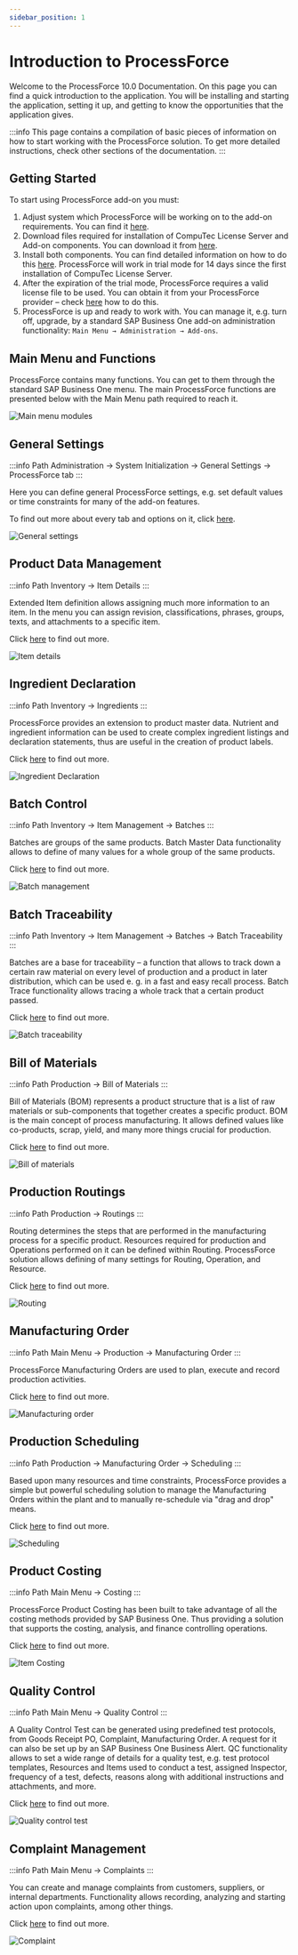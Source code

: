 ```yaml
---
sidebar_position: 1
---
```


# Introduction to ProcessForce

Welcome to the ProcessForce 10.0 Documentation. On this page you can find a quick introduction to the application. You will be installing and starting the application, setting it up, and getting to know the opportunities that the application gives.

:::info
    This page contains a compilation of basic pieces of information on how to start working with the ProcessForce solution. To get more detailed instructions, check other sections of the documentation.
:::

## Getting Started

To start using ProcessForce add-on you must:

1. Adjust system which ProcessForce will be working on to the add-on requirements. You can find it [here](./administrator-guide/system-requirements.md).
2. Download files required for installation of CompuTec License Server and Add-on components. You can download it from [here](./releases/download.md).
3. Install both components. You can find detailed information on how to do this [here](./administrator-guide/installation/first-installation/license-server.md). ProcessForce will work in trial mode for 14 days since the first installation of CompuTec License Server.
4. After the expiration of the trial mode, ProcessForce requires a valid license file to be used. You can obtain it from your ProcessForce provider – check [here](./administrator-guide/licensing/license-request.md) how to do this.
5. ProcessForce is up and ready to work with. You can manage it, e.g. turn off, upgrade, by a standard SAP Business One add-on administration functionality: `Main Menu → Administration → Add-ons`.

## Main Menu and Functions

ProcessForce contains many functions. You can get to them through the standard SAP Business One menu. The main ProcessForce functions are presented below with the Main Menu path required to reach it.

![Main menu modules](./media/index/modules.webp)

## General Settings

:::info Path
    Administration → System Initialization → General Settings → ProcessForce tab
:::

Here you can define general ProcessForce settings, e.g. set default values or time constraints for many of the add-on features.

To find out more about every tab and options on it, click [here](./user-guide/system-initialization/general-settings/overview.md).

![General settings](./media/index/general-settings.webp)

## Product Data Management

:::info Path
    Inventory → Item Details
:::

Extended Item definition allows assigning much more information to an item. In the menu you can assign revision, classifications, phrases, groups, texts, and attachments to a specific item.

Click [here](./user-guide/item-details/overview.md) to find out more.

![Item details](./media/index/item-details.webp)

## Ingredient Declaration

:::info Path
    Inventory → Ingredients
:::

ProcessForce provides an extension to product master data. Nutrient and ingredient information can be used to create complex ingredient listings and declaration statements, thus are useful in the creation of product labels.

Click [here](./user-guide/ingredient-declarations/overview.md) to find out more.

![Ingredient Declaration](./media/index/ingredient-master-data.webp)

## Batch Control

:::info Path
    Inventory → Item Management → Batches
:::

Batches are groups of the same products. Batch Master Data functionality allows to define of many values for a whole group of the same products.

Click [here](./user-guide/inventory/batch-control/overview.md) to find out more.

![Batch management](./media/index/batch-management.webp)

## Batch Traceability

:::info Path
    Inventory → Item Management → Batches → Batch Traceability
:::

Batches are a base for traceability – a function that allows to track down a certain raw material on every level of production and a product in later distribution, which can be used e. g. in a fast and easy recall process. Batch Trace functionality allows tracing a whole track that a certain product passed.

Click [here](./user-guide/inventory/batch-control/batch-traceability.md) to find out more.

![Batch traceability](./media/index/batch-traceability.webp)

## Bill of Materials

:::info Path
    Production → Bill of Materials
:::

Bill of Materials (BOM) represents a product structure that is a list of raw materials or sub-components that together creates a specific product. BOM is the main concept of process manufacturing. It allows defined values like co-products, scrap, yield, and many more things crucial for production.

Click [here](./user-guide/formulations-and-bill-of-materials/bill-of-materials/overview.md) to find out more.

![Bill of materials](./media/index/bill-of-materials.webp)

## Production Routings

:::info Path
    Production → Routings
:::

Routing determines the steps that are performed in the manufacturing process for a specific product. Resources required for production and Operations performed on it can be defined within Routing. ProcessForce solution allows defining of many settings for Routing, Operation, and Resource.

Click [here](./user-guide/routings/overview.md) to find out more.

![Routing](./media/index/routing.webp)

## Manufacturing Order

:::info Path
    Main Menu → Production → Manufacturing Order
:::

ProcessForce Manufacturing Orders are used to plan, execute and record production activities.

Click [here](./user-guide/manufacturing/manufacturing-order/overview.md) to find out more.

![Manufacturing order](./media/index/manufacturing-order.webp)

## Production Scheduling

:::info Path
    Production → Manufacturing Order → Scheduling
:::

Based upon many resources and time constraints, ProcessForce provides a simple but powerful scheduling solution to manage the Manufacturing Orders within the plant and to manually re-schedule via "drag and drop" means.

Click [here](./user-guide/scheduling/overview.md) to find out more.

![Scheduling](./media/index/scheduling.webp)

## Product Costing

:::info Path
    Main Menu → Costing
:::

ProcessForce Product Costing has been built to take advantage of all the costing methods provided by SAP Business One. Thus providing a solution that supports the costing, analysis, and finance controlling operations.

Click [here](./user-guide/costing-material-and-resources/item-costing/overview.md) to find out more.

![Item Costing](./media/index/item-costing.webp)

## Quality Control

:::info Path
    Main Menu → Quality Control
:::

A Quality Control Test can be generated using predefined test protocols, from Goods Receipt PO, Complaint, Manufacturing Order. A request for it can also be set up by an SAP Business One Business Alert. QC functionality allows to set a wide range of details for a quality test, e.g. test protocol templates, Resources and Items used to conduct a test, assigned Inspector, frequency of a test, defects, reasons along with additional instructions and attachments, and more.

Click [here](./user-guide/quality-control/overview.md) to find out more.

![Quality control test](./media/index/quality-control-test.webp)

## Complaint Management

:::info Path
    Main Menu → Complaints
:::

You can create and manage complaints from customers, suppliers, or internal departments. Functionality allows recording, analyzing and starting action upon complaints, among other things.

Click [here](./user-guide/complaint-management/complaint.md) to find out more.

![Complaint](./media/index/complaint.webp)
